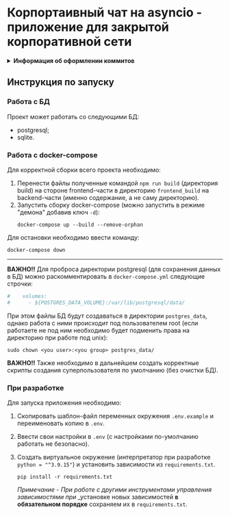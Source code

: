 # Корпортаивный чат на asyncio - приложение для закрытой корпоративной сети


<details>
<summary>
   <strong>
      Информация об оформлении коммитов
   </strong>
</summary>

- **feat:** (новая функционал кода, БЕЗ учёта функционала для сборок)
- **devops:** (функционал для сборки, - добавление, удаление и исправление)
- **fix:** (исправление ошибок функционального кода)
- **docs:** (изменения в документации)
- **style:** (форматирование, отсутствующие точки с запятой и т.п., без изменения производственного кода)
- **refactor:** (рефакторинг производственного кода, например, переименование переменной)
- **test:** (добавление недостающих тестов, рефакторинг тестов; без изменения производственного кода)
- **chore:** (обновление рутинных задач и т. д.; без изменения производственного кода).

Пример коммита `feat: Add schemas`

</details>

## Инструкция по запуску

### Работа с БД

Проект может работать со следующими БД:

- postgresql;
- sqlite.


### Работа с docker-compose

Для корректной сборки всего проекта необходимо:

1. Перенести файлы полученные командой `npm run build` (директория build) на
   стороне frontend-части в директорию `frontend_build` на backend-части (именно
   содержание, а не саму директорию).
2. Запустить сборку docker-compose (можно запустить в режиме "демона" добавив ключ `-d`):
   ```
   docker-compose up --build --remove-orphan
   ```

Для остановки необходимо ввести команду:

```
docker-compose down
```

___

**ВАЖНО!!** Для проброса директории postgresql (для сохранения данных в БД)
можно раскомментировать в `docker-compose.yml` следующие строчки:

```yaml
#    volumes:
#      - ${POSTGRES_DATA_VOLUME}:/var/lib/postgresql/data/
```

При этом файлы БД будут создаваться в директории `postgres_data`, однако работа
с ними происходит под пользователем root (если работаете не под ним
необходимо будет подменить права на директорию при работе под unix):

```shell
sudo chown <you user>:<you group> postgres_data/
```

**ВАЖНО!!** Также необходимо в дальнейшем создать корректные скрипты создания
суперпользователя по умолчанию (без очистки БД).

### При разработке

Для запуска приложения необходимо:

1. Скопировать шаблон-файл переменных окружения `.env.example` и переименовать копию в `.env`.
2. Ввести свои настройки в `.env` (с настройками по-умолчанию работать не безопасно).
3. Создать виртуальное окружение (интерпретатор при разработке `python = "^3.9.15"`)
   и установить зависимости из `requirements.txt`.
   ```shell
   pip install -r requirements.txt
   ```

   _Примечание_ - _При работе с другими инструментами управления зависимостями при_
   _установке новых зависимостей **в обязательном порядке** сохраняем их в `requirements.txt`.
